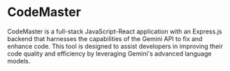 # CodeMaster

CodeMaster is a full-stack JavaScript-React application with an Express.js backend that harnesses the capabilities of the Gemini API to fix and enhance code. This tool is designed to assist developers in improving their code quality and efficiency by leveraging Gemini's advanced language models.
